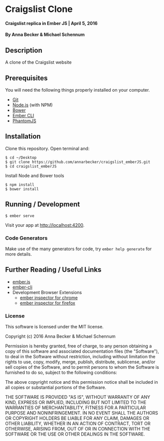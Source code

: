# Craigslist Clone

#### Craigslist replica in Ember JS | April 5, 2016

#### By Anna Becker & Michael Schennum

## Description
A clone of the Craigslist website

## Prerequisites

You will need the following things properly installed on your computer.

* [Git](http://git-scm.com/)
* [Node.js](http://nodejs.org/) (with NPM)
* [Bower](http://bower.io/)
* [Ember CLI](http://ember-cli.com/)
* [PhantomJS](http://phantomjs.org/)

## Installation

Clone this repository. Open terminal and:
 ```
$ cd ~/Desktop
$ git clone https://github.com/annarbecker/craigslist_emberJS.git
$ cd craigslist_emberJS
```

Install Node and Bower tools
```
$ npm install
$ bower install
```

## Running / Development

```
$ ember serve
```
Visit your app at [http://localhost:4200](http://localhost:4200).

### Code Generators

Make use of the many generators for code, try `ember help generate` for more details.

## Further Reading / Useful Links

* [ember.js](http://emberjs.com/)
* [ember-cli](http://ember-cli.com/)
* Development Browser Extensions
  * [ember inspector for chrome](https://chrome.google.com/webstore/detail/ember-inspector/bmdblncegkenkacieihfhpjfppoconhi)
  * [ember inspector for firefox](https://addons.mozilla.org/en-US/firefox/addon/ember-inspector/)

### License

This software is licensed under the MIT license.

Copyright (c) 2016 Anna Becker & Michael Schennum

Permission is hereby granted, free of charge, to any person obtaining a copy of this software and associated documentation files (the "Software"), to deal in the Software without restriction, including without limitation the rights to use, copy, modify, merge, publish, distribute, sublicense, and/or sell copies of the Software, and to permit persons to whom the Software is furnished to do so, subject to the following conditions:

The above copyright notice and this permission notice shall be included in all copies or substantial portions of the Software.

THE SOFTWARE IS PROVIDED "AS IS", WITHOUT WARRANTY OF ANY KIND, EXPRESS OR IMPLIED, INCLUDING BUT NOT LIMITED TO THE WARRANTIES OF MERCHANTABILITY, FITNESS FOR A PARTICULAR PURPOSE AND NONINFRINGEMENT. IN NO EVENT SHALL THE AUTHORS OR COPYRIGHT HOLDERS BE LIABLE FOR ANY CLAIM, DAMAGES OR OTHER LIABILITY, WHETHER IN AN ACTION OF CONTRACT, TORT OR OTHERWISE, ARISING FROM, OUT OF OR IN CONNECTION WITH THE SOFTWARE OR THE USE OR OTHER DEALINGS IN THE SOFTWARE.
